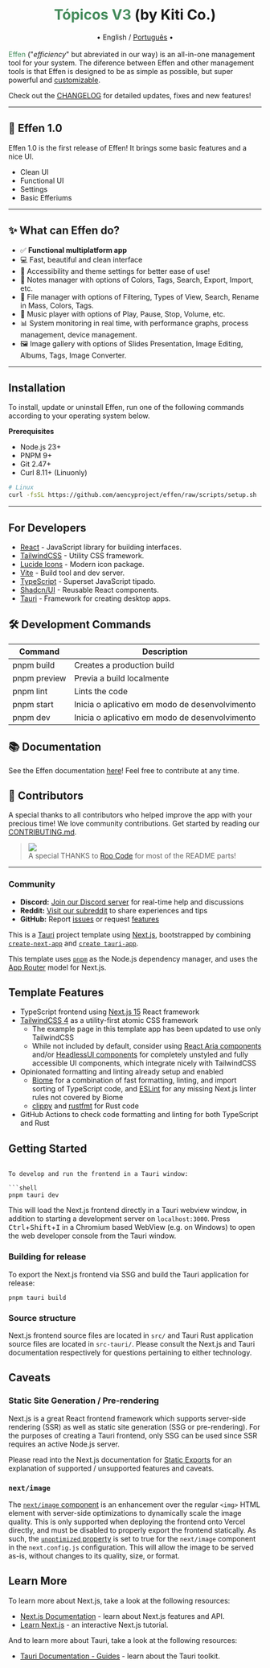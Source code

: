 # <div align="center"><div style="color:#448b5b;display:inline;">Tópicos V3</div> (by Kiti Co.)</div>

<div align="center">• English / <a href="https://github.com/kiti-sites/topicos/readme-portuguese.md">Português</a> •</div>

<br>

<div style="color:#448b5b;display:inline;">Effen</div> ("<i>efficiency</i>" but abreviated in our way) is an all-in-one management tool for your system. The diference between Effen and other management tools is that Effen is designed to be as simple as possible, but super powerful and <a href="https://github.com/aencyproject/effen/README.md/#-what-can-effen-do">customizable</a>.

<br>

Check out the [CHANGELOG](CHANGELOG.md) for detailed updates, fixes and new features!

---

## 🎉 Effen 1.0

Effen 1.0 is the first release of Effen! It brings some basic features and a nice UI.

- Clean UI
- Functional UI
- Settings
- Basic Efferiums

---

## ✨ What can Effen do?

- ✅ **Functional multiplatform app**
- 💻 Fast, beautiful and clean interface
- 🎨 Accessibility and theme settings for better ease of use!
- 📝 Notes manager with options of Colors, Tags, Search, Export, Import, etc.
- 📂 File manager with options of Filtering, Types of View, Search, Rename in Mass, Colors, Tags.
- 🎵 Music player with options of Play, Pause, Stop, Volume, etc.
- 📊 System monitoring in real time, with performance graphs, process management, device management.
- 🖼️ Image gallery with options of Slides Presentation, Image Editing, Albums, Tags, Image Converter.

---

## Installation

To install, update or uninstall Effen, run one of the following commands according to your operating system below.

**Prerequisites**
- Node.js 23+
- PNPM 9+
- Git 2.47+
- Curl 8.11+ (Linuonly)

```bash
# Linux
curl -fsSL https://github.com/aencyproject/effen/raw/scripts/setup.sh | bash
```

---

## For Developers


- [React](https://react.dev/) - JavaScript library for building interfaces.
- [TailwindCSS](https://tailwindcss.com/) - Utility CSS framework.
- [Lucide Icons](https://lucide.dev/) - Modern icon package.
- [Vite](https://vitejs.dev/) - Build tool and dev server.
- [TypeScript](https://www.typescriptlang.org/) - Superset JavaScript tipado.
- [Shadcn/UI](https://ui.shadcn.com/) - Reusable React components.
- [Tauri](https://nwjs.io/) - Framework for creating desktop apps.


## 🛠️ Development Commands

| Command          | Description                              |
|------------------|----------------------------------------|
| pnpm build     | Creates a production build             |
| pnpm preview   | Previa a build localmente              |
| pnpm lint      | Lints the code                         |
| pnpm start | Inicia o aplicativo em modo de desenvolvimento |
| pnpm dev | Inicia o aplicativo em modo de desenvolvimento |

## 📚 Documentation
See the Effen documentation [here](https://effen.vercel.app/docs/)! Feel free to contribute at any time.

## 🤝 Contributors
A special thanks to all contributors who helped improve the app with your precious time! We love community contributions. Get started by reading our [CONTRIBUTING.md](CONTRIBUTING.md).<br>
> <img src="https://contrib.rocks/image?repo=aencyproject/effen" /><br>
> A special THANKS to [Roo Code](https://github.com/RooVetGit/Roo-Code/) for most of the README parts!

---

### Community

- **Discord:** [Join our Discord server](https://discord.gg/roocode) for real-time help and discussions
- **Reddit:** [Visit our subreddit](https://www.reddit.com/r/RooCode) to share experiences and tips
- **GitHub:** Report [issues](https://github.com/RooVetGit/Roo-Code/issues) or request [features](https://github.com/RooVetGit/Roo-Code/discussions/categories/feature-requests?discussions_q=is%3Aopen+category%3A%22Feature+Requests%22+sort%3Atop)










This is a [Tauri](https://v2.tauri.app/) project template using [Next.js](https://nextjs.org/),
bootstrapped by combining [`create-next-app`](https://github.com/vercel/next.js/tree/canary/packages/create-next-app)
and [`create tauri-app`](https://v2.tauri.app/start/create-project/).

This template uses [`pnpm`](https://pnpm.io/) as the Node.js dependency
manager, and uses the [App Router](https://nextjs.org/docs/app) model for Next.js.

## Template Features

- TypeScript frontend using [Next.js 15](https://nextjs.org/) React framework
- [TailwindCSS 4](https://tailwindcss.com/) as a utility-first atomic CSS framework
  - The example page in this template app has been updated to use only TailwindCSS
  - While not included by default, consider using
    [React Aria components](https://react-spectrum.adobe.com/react-aria/index.html)
    and/or [HeadlessUI components](https://headlessui.com/) for completely unstyled and
    fully accessible UI components, which integrate nicely with TailwindCSS
- Opinionated formatting and linting already setup and enabled
  - [Biome](https://biomejs.dev/) for a combination of fast formatting, linting, and
    import sorting of TypeScript code, and [ESLint](https://eslint.org/) for any missing
    Next.js linter rules not covered by Biome
  - [clippy](https://github.com/rust-lang/rust-clippy) and
    [rustfmt](https://github.com/rust-lang/rustfmt) for Rust code
- GitHub Actions to check code formatting and linting for both TypeScript and Rust

## Getting Started

```

To develop and run the frontend in a Tauri window:

```shell
pnpm tauri dev
```

This will load the Next.js frontend directly in a Tauri webview window, in addition to
starting a development server on `localhost:3000`.
Press <kbd>Ctrl</kbd>+<kbd>Shift</kbd>+<kbd>I</kbd> in a Chromium based WebView (e.g. on
Windows) to open the web developer console from the Tauri window.

### Building for release

To export the Next.js frontend via SSG and build the Tauri application for release:

```shell
pnpm tauri build
```

### Source structure

Next.js frontend source files are located in `src/` and Tauri Rust application source
files are located in `src-tauri/`. Please consult the Next.js and Tauri documentation
respectively for questions pertaining to either technology.

## Caveats

### Static Site Generation / Pre-rendering

Next.js is a great React frontend framework which supports server-side rendering (SSR)
as well as static site generation (SSG or pre-rendering). For the purposes of creating a
Tauri frontend, only SSG can be used since SSR requires an active Node.js server.

Please read into the Next.js documentation for [Static Exports](https://nextjs.org/docs/app/building-your-application/deploying/static-exports)
for an explanation of supported / unsupported features and caveats.

### `next/image`

The [`next/image` component](https://nextjs.org/docs/basic-features/image-optimization)
is an enhancement over the regular `<img>` HTML element with server-side optimizations
to dynamically scale the image quality. This is only supported when deploying the
frontend onto Vercel directly, and must be disabled to properly export the frontend
statically. As such, the
[`unoptimized` property](https://nextjs.org/docs/api-reference/next/image#unoptimized)
is set to true for the `next/image` component in the `next.config.js` configuration.
This will allow the image to be served as-is, without changes to its quality, size,
or format.

## Learn More

To learn more about Next.js, take a look at the following resources:

- [Next.js Documentation](https://nextjs.org/docs) - learn about Next.js features and
  API.
- [Learn Next.js](https://nextjs.org/learn) - an interactive Next.js tutorial.

And to learn more about Tauri, take a look at the following resources:

- [Tauri Documentation - Guides](https://v2.tauri.app/start/) - learn about the Tauri
  toolkit.
